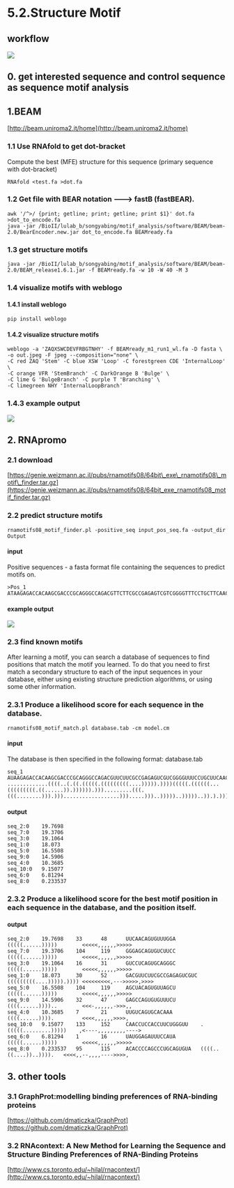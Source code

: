 # 5.2.Structure Motif

## workflow

![](https://github.com/lulab/teaching_book/tree/master/.gitbook/assets/structure_motif.pipeline.png)

## 0. get interested sequence and control sequence as sequence motif analysis

## 1.BEAM

[http://beam.uniroma2.it/home](http://beam.uniroma2.it/home)

### 1.1 Use RNAfold to get dot-bracket

Compute the best \(MFE\) structure for this sequence \(primary sequence with dot-bracket\)

```text
RNAfold <test.fa >dot.fa
```

### 1.2 Get file with BEAR notation ---&gt; fastB \(fastBEAR\).

```text
awk '/^>/ {print; getline; print; getline; print $1}' dot.fa >dot_to_encode.fa
java -jar /BioII/lulab_b/songyabing/motif_analysis/software/BEAM/beam-2.0/BearEncoder.new.jar dot_to_encode.fa BEAMready.fa
```

### 1.3 get structure motifs

```text
java -jar /BioII/lulab_b/songyabing/motif_analysis/software/BEAM/beam-2.0/BEAM_release1.6.1.jar -f BEAMready.fa -w 10 -W 40 -M 3
```

### 1.4 visualize motifs with weblogo

#### 1.4.1 install weblogo

```text
pip install weblogo
```

#### 1.4.2 visualize structure motifs

```text
weblogo -a 'ZAQXSWCDEVFRBGTNHY' -f BEAMready_m1_run1_wl.fa -D fasta \
-o out.jpeg -F jpeg --composition="none" \
-C red ZAQ 'Stem' -C blue XSW 'Loop' -C forestgreen CDE 'InternalLoop' \
-C orange VFR 'StemBranch' -C DarkOrange B 'Bulge' \
-C lime G 'BulgeBranch' -C purple T 'Branching' \
-C limegreen NHY 'InternalLoopBranch'
```

### 1.4.3 example output

![](https://github.com/lulab/teaching_book/tree/master/.gitbook/assets/structure_motif.BEAM.png)

## 2. RNApromo

### 2.1 download

[https://genie.weizmann.ac.il/pubs/rnamotifs08/64bit\_exe\_rnamotifs08\_motif\_finder.tar.gz](https://genie.weizmann.ac.il/pubs/rnamotifs08/64bit_exe_rnamotifs08_motif_finder.tar.gz)

### 2.2 predict structure motifs

```text
rnamotifs08_motif_finder.pl -positive_seq input_pos_seq.fa -output_dir Output
```

#### input

Positive sequences - a fasta format file containing the sequences to predict motifs on.

```text
>Pos_1
ATAAGAGACCACAAGCGACCCGCAGGGCCAGACGTTCTTCGCCGAGAGTCGTCGGGGTTTCCTGCTTCAACAGTGCTTGGACGGAACCCGGCGCTCGTTCCCCACCCCGGCCGGCCGCCCATAGCCAGCCCTCCGTCACCTCTTCACCGCACCCTCGGACTGCCCCAAGGCCCCCGCCGCCGCTCCA
```

#### example output

![](https://github.com/lulab/teaching_book/tree/master/.gitbook/assets/structure_motif.RNApromo.png)

### 2.3 find known motifs

After learning a motif, you can search a database of sequences to find positions that match the motif you learned. To do that you need to first match a secondary structure to each of the input sequences in your database, either using existing structure prediction algorithms, or using some other information.

### 2.3.1 Produce a likelihood score for each sequence in the database.

```text
rnamotifs08_motif_match.pl database.tab -cm model.cm
```

#### input

The database is then specified in the following format:    database.tab

```text
seq_1    AUAAGAGACCACAAGCGACCCGCAGGGCCAGACGUUCUUCGCCGAGAGUCGUCGGGGUUUCCUGCUUCAACAGUGCUUGGACGGAACCCGGCGCUCGUUCCCCACCCCGGCCGGCCGCCCAUAGCCAGCCCUCCGUCACCUCUUCACCGCACCCUCGGACUGCCCCAAGGCCCCCGCCGCCGCUCCA    .............((((..(.((.(((((.(((((((((....))))).))))(((((.((((((...(((((((((.((......)).)))))).))).........(((.(((........))).)))..................))).....)))..)))))..)))))..)).).))))...
```

#### output

```text
seq_2:0    19.7698
seq_7:0    19.3706
seq_3:0    19.1064
seq_1:0    18.073
seq_5:0    16.5508
seq_9:0    14.5906
seq_4:0    10.3685
seq_10:0   9.15077
seq_6:0    6.81294
seq_8:0    0.233537
```

### 2.3.2 Produce a likelihood score for the best motif position in each sequence in the database, and the position itself.

#### output

```text
seq_2:0    19.7698    33      48      UUCAACAGUGUUUGGA        (((((......)))))        <<<<<,,,,,,>>>>>
seq_7:0    19.3706    104     119     GGGAGCAGUGUCUUCC        (((((......)))))        <<<<<,,,,,,>>>>>
seq_3:0    19.1064    16      31      GUCCUCAGUGCAGGGC        (((((......)))))        <<<<<,,,,,,>>>>>
seq_1:0    18.073     30      52      GACGUUCUUCGCCGAGAGUCGUC (((((((((....))))).)))) <<<<<<<<<,--->>>>>,>>>>
seq_5:0    16.5508    104     119     AGCUACAGUGUUAGCU        (((((......)))))        <<<<<,,,,,,>>>>>
seq_9:0    14.5906    32      47      GAGCCAGUGUGUUUCU        ((((......))))..        <<<-,,,,,,->>>,,
seq_4:0    10.3685    7       21      UUGUCAGUGCACAAA         ((((......)))).         <<<<,,,,,,>>>>,
seq_10:0   9.15077    133     152     CAACCUCCACCUUCUGGGUU    .(((((.........)))))    ,<----,,,,,,,,,---->
seq_6:0    6.81294    1       16      UAUGGAGAUUUCCAUA        (((((......)))))        <<<<<,,,,,,>>>>>
seq_8:0    0.233537   95      115     ACACCCCAGCCCUGCAGUGUA   ((((..((....))..)))).   <<<<,,--,,,,---->>>>,
```

## 3. other tools

### 3.1 GraphProt:modelling binding preferences of RNA-binding proteins

[https://github.com/dmaticzka/GraphProt](https://github.com/dmaticzka/GraphProt)

### 3.2 RNAcontext: A New Method for Learning the Sequence and Structure Binding Preferences of RNA-Binding Proteins

[http://www.cs.toronto.edu/~hilal/rnacontext/](http://www.cs.toronto.edu/~hilal/rnacontext/)

